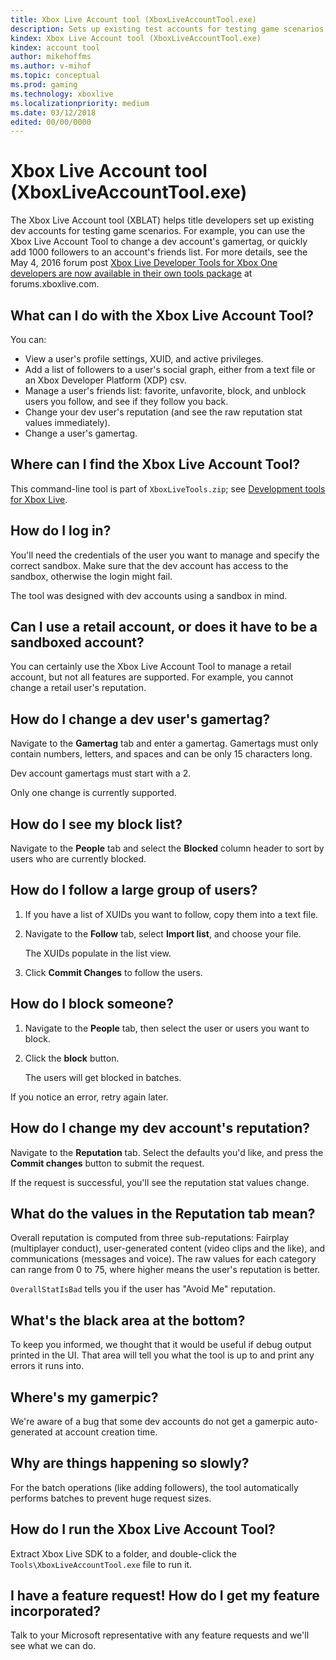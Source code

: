 ```yaml
---
title: Xbox Live Account tool (XboxLiveAccountTool.exe)
description: Sets up existing test accounts for testing game scenarios.
kindex: Xbox Live Account tool (XboxLiveAccountTool.exe)
kindex: account tool
author: mikehoffms
ms.author: v-mihof
ms.topic: conceptual
ms.prod: gaming
ms.technology: xboxlive
ms.localizationpriority: medium
ms.date: 03/12/2018
edited: 00/00/0000
---
```


# Xbox Live Account tool (XboxLiveAccountTool.exe)

<!-- `XboxLiveTools.zip` contains the following "XboxLiveAccountTool-Readme.txt" content. -->
<!-- ## XboxLiveAccountTool (XBLAT) FAQ -->
<!-- ### What is XBLAT? -->

The Xbox Live Account tool (XBLAT) helps title developers set up existing dev accounts for testing game scenarios.
For example, you can use the Xbox Live Account Tool to change a dev account's gamertag, or quickly add 1000 followers to an account's friends list.
For more details, see the May 4, 2016 forum post [Xbox Live Developer Tools for Xbox One developers are now available in their own tools package](https://www.aka.ms/XboxLiveAccountTool) at forums.xboxlive.com.
<!-- The forum post mentions:
* Xbox Live Trace Analyzer
* Xbox Live Account Tool
* Xbox Tournament Tool
* MatchSim -->


## What can I do with the Xbox Live Account Tool?

You can:
*  View a user's profile settings, XUID, and active privileges.
*  Add a list of followers to a user's social graph, either from a text file or an Xbox Developer Platform (XDP) csv.
*  Manage a user's friends list: favorite, unfavorite, block, and unblock users you follow, and see if they follow you back.
*  Change your dev user's reputation (and see the raw reputation stat values immediately).
*  Change a user's gamertag.


## Where can I find the Xbox Live Account Tool?

This command-line tool is part of `XboxLiveTools.zip`; see [Development tools for Xbox Live](live-tools.md).


## How do I log in?

You'll need the credentials of the user you want to manage and specify the correct sandbox.
Make sure that the dev account has access to the sandbox, otherwise the login might fail.

The tool was designed with dev accounts using a sandbox in mind.


## Can I use a retail account, or does it have to be a sandboxed account?

You can certainly use the Xbox Live Account Tool to manage a retail account, but not all features are supported.
For example, you cannot change a retail user's reputation.


## How do I change a dev user's gamertag?

Navigate to the **Gamertag** tab and enter a gamertag.
Gamertags must only contain numbers, letters, and spaces and can be only 15 characters long.

Dev account gamertags must start with a 2.

Only one change is currently supported.


## How do I see my block list?

Navigate to the **People** tab and select the **Blocked** column header to sort by users who are currently blocked.


## How do I follow a large group of users?

1. If you have a list of XUIDs you want to follow, copy them into a text file.

2. Navigate to the **Follow** tab, select **Import list**, and choose your file.

   The XUIDs populate in the list view.

3. Click **Commit Changes** to follow the users.


## How do I block someone?

1. Navigate to the **People** tab, then select the user or users you want to block.

2. Click the **block** button.

   The users will get blocked in batches.

If you notice an error, retry again later.


## How do I change my dev account's reputation?

Navigate to the **Reputation** tab.
Select the defaults you'd like, and press the **Commit changes** button to submit the request.

If the request is successful, you'll see the reputation stat values change.


## What do the values in the Reputation tab mean?

Overall reputation is computed from three sub-reputations: Fairplay (multiplayer conduct), user-generated content (video clips and the like), and communications (messages and voice).
The raw values for each category can range from 0 to 75, where higher means the user's reputation is better.

`OverallStatIsBad` tells you if the user has "Avoid Me" reputation.


## What's the black area at the bottom?

To keep you informed, we thought that it would be useful if debug output printed in the UI.
That area will tell you what the tool is up to and print any errors it runs into.


## Where's my gamerpic?

We're aware of a bug that some dev accounts do not get a gamerpic auto-generated at account creation time.


## Why are things happening so slowly?

For the batch operations (like adding followers), the tool automatically performs batches to prevent huge request sizes.


## How do I run the Xbox Live Account Tool?

Extract Xbox Live SDK to a folder, and double-click the `Tools\XboxLiveAccountTool.exe` file to run it.


## I have a feature request! How do I get my feature incorporated?

Talk to your Microsoft representative with any feature requests and we'll see what we can do.


<!-- ### See also -->

<!-- chm only
* [Creating test accounts](../../get-started/live-setup-testaccounts.md) -->

